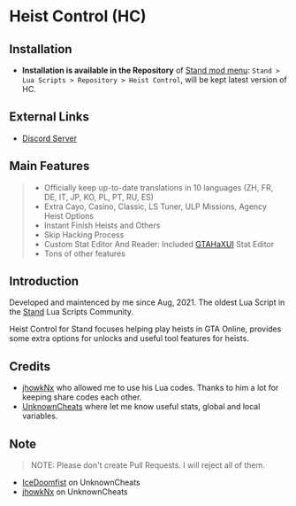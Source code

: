 # Heist Control (HC)


## Installation

- **Installation is available in the Repository** of [Stand mod menu](https://stand.gg): `Stand > Lua Scripts > Repository > Heist Control`, will be kept latest version of HC.

## External Links

- [Discord Server](https://discord.gg/KTFAYQn5Xz)


## Main Features

> - Officially keep up-to-date translations in 10 languages (ZH, FR, DE, IT, JP, KO, PL, PT, RU, ES)
> - Extra Cayo, Casino, Classic, LS Tuner, ULP Missions, Agency Heist Options
> - Instant Finish Heists and Others
> - Skip Hacking Process
> - Custom Stat Editor And Reader: Included [GTAHaXUI](https://www.unknowncheats.me/forum/grand-theft-auto-v/461672-gtahax-1-58-external-thread-3-a.html) Stat Editor
> - Tons of other features


## Introduction

Developed and maintenced by me since Aug, 2021.
The oldest Lua Script in the [Stand](https://stand.gg) Lua Scripts Community.

Heist Control for Stand focuses helping play heists in GTA Online, provides some extra options for unlocks and useful tool features for heists.


## Credits

- [jhowkNx](https://github.com/jhowkNx/) who allowed me to use his Lua codes. Thanks to him a lot for keeping share codes each other.
- [UnknownCheats](https://www.unknowncheats.me/forum/grand-theft-auto-v) where let me know useful stats, global and local variables.


## Note

> NOTE: Please don't create Pull Requests. I will reject all of them.

- [IceDoomfist](https://www.unknowncheats.me/forum/members/3763225.html) on UnknownCheats
- [jhowkNx](https://www.unknowncheats.me/forum/members/1634082.html) on UnknownCheats